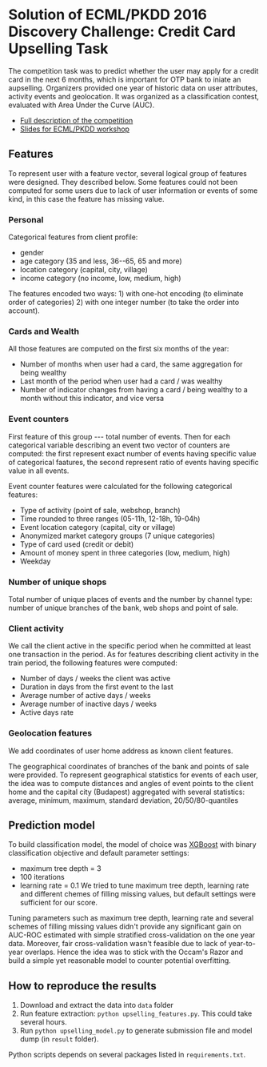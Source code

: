 # Solution of ECML/PKDD 2016 Discovery Challenge: Credit Card Upselling Task

The competition task was to predict whether the user may apply for a credit card in the next 6 months, which is important for OTP bank to iniate an aupselling. Organizers provided one year of historic data on user attributes, activity events and geolocation. It was organized as a classification contest, evaluated with Area Under the Curve (AUC).

- [Full description of the competition](https://dms.sztaki.hu/ecml-pkkd-2016/#/app/tasks)
- [Slides for ECML/PKDD workshop](http://www.slideshare.net/romovpa/a-simple-yet-efficient-method-for-a-credit-card-upselling-prediction)

## Features

To represent user with a feature vector, several logical group of features were designed. They described below. Some features could not been computed for some users due to lack of user information or events of some kind, in this case the feature has missing value.

### Personal

Categorical features from client profile:
- gender
- age category (35 and less, 36--65, 65 and more)
- location category (capital, city, village)
- income category (no income, low, medium, high)

The features encoded two ways: 1) with one-hot encoding (to eliminate order of categories) 2) with one integer number (to take the order into account).

### Cards and Wealth

All those features are computed on the first six months of the year:
- Number of months when user had a card, the same aggregation for being wealthy
- Last month of the period when user had a card / was wealthy
- Number of indicator changes from having a card / being wealthy to a month without this indicator, and vice versa

### Event counters

First feature of this group --- total number of events. Then for each categorical variable describing an event two vector of counters are computed: the first represent exact number of events having specific value of categorical faatures, the second represent ratio of events having specific value in all events. 

Event counter features were calculated for the following categorical features:
- Type of activity (point of sale, webshop, branch)
- Time rounded to three ranges (05-11h, 12-18h, 19-04h)
- Event location category (capital, city or village)
- Anonymized market category groups (7 unique categories)
- Type of card used (credit or debit)
- Amount of money spent in three categories (low, medium, high)
- Weekday

### Number of unique shops

Total number of unique places of events and the number by channel type: number of unique branches of the bank, web shops and point of sale.

### Client activity

We call the client active in the specific period when he committed at least one transaction in the period. As for features describing client activity in the train period, the following features were computed:

- Number of days / weeks the client was active
- Duration in days from the first event to the last
- Average number of active days / weeks
- Average number of inactive days / weeks
- Active days rate

### Geolocation features

We add coordinates of user home address as known client features.

The geographical coordinates of branches of the bank and points of sale were provided. To represent geographical statistics for events of each user, the idea was to compute distances and angles of event points to the client home and the capital city (Budapest) aggregated with several statistics: average, minimum, maximum, standard deviation, 20/50/80-quantiles

## Prediction model

To build classification model, the model of choice was [XGBoost](https://xgboost.readthedocs.io/) with binary classification objective and default parameter settings: 
- maximum tree depth = 3
- 100 iterations  
- learning rate = 0.1
We tried to tune maximum tree depth, learning rate and different chemes of filling missing values, but default settings were sufficient for our score. 

Tuning parameters such as maximum tree depth, learning rate and several schemes of filling missing values didn't provide any significant gain on AUC-ROC estimated with simple stratified cross-validation on the one year data. Moreover, fair cross-validation wasn't feasible due to lack of year-to-year overlaps. Hence the idea was to stick with the Occam's Razor and build a simple yet reasonable model to counter potential overfitting.


## How to reproduce the results

1. Download and extract the data into `data` folder
2. Run feature extraction: `python upselling_features.py`. This could take several hours.
3. Run `python upselling_model.py` to generate submission file and model dump (in `result` folder).

Python scripts depends on several packages listed in `requirements.txt`.

